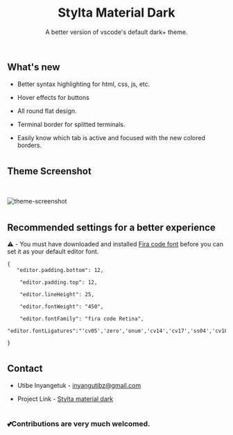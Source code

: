 
<div align="center">

## <h1>**Stylta Material Dark**</h1>
<p>A better version of vscode's default dark+ theme.</p>
</div>
<br>

## **What's new**

- Better syntax highlighting for html, css, js, etc.

- Hover effects for buttons
- All round flat design.
- Terminal border for splitted terminals.
- Easily know which tab is active and focused with the new colored borders.

#
## **Theme Screenshot**
<br>

![theme-screenshot](https://raw.githubusercontent.com/utibeinyangetuk/stylta-material-dark/master/Theme-screenshot.png)


#
## **Recommended settings for a better experience**
⚠️ - You must have downloaded and installed [Fira code font](https://github.com/tonsky/FiraCode/releases/download/6.2/Fira_Code_v6.2.zip) before you can set it as your default editor font.
<br>

```
{
   "editor.padding.bottom": 12,

    "editor.padding.top": 12,

    "editor.lineHeight": 25,

    "editor.fontWeight": "450",

    "editor.fontFamily": "fira code Retina",
     "editor.fontLigatures":"'cv05','zero','onum','cv14','cv17','ss04','cv18','cv16','cv31','cv30','cv29','cv27','ss10','ss07','ss06','cv28','cv32','cv26','cv25','ss09','cv21','cv23'",

}
```
#
## **Contact**
- Utibe Inyangetuk - <a href="mailto:inyangutibz@gmail.com">inyangutibz@gmail.com</a>

- Project Link - [Stylta material dark](https://github.com/utibeinyangetuk/stylta-material-dark)
#

### <p> 💕Contributions are very much welcomed. </p>